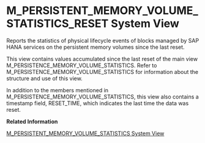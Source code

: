 <!-- loio596438f311e84956bcdc9b10cda039a7 -->

# M\_PERSISTENT\_MEMORY\_VOLUME\_STATISTICS\_RESET System View

Reports the statistics of physical lifecycle events of blocks managed by SAP HANA services on the persistent memory volumes since the last reset.



This view contains values accumulated since the last reset of the main view M\_PERSISTENCE\_MEMORY\_VOLUME\_STATISTICS. Refer to M\_PERSISTENCE\_MEMORY\_VOLUME\_STATISTICS for information about the structure and use of this view.

In addition to the members mentioned in M\_PERSISTENCE\_MEMORY\_VOLUME\_STATISTICS, this view also contains a timestamp field, RESET\_TIME, which indicates the last time the data was reset.

**Related Information**  


[M\_PERSISTENT\_MEMORY\_VOLUME\_STATISTICS System View](m-persistent-memory-volume-statistics-system-view-33f228a.md "Reports the statistics of physical lifecycle events of blocks managed by SAP HANA services on the persistent memory volumes.")

